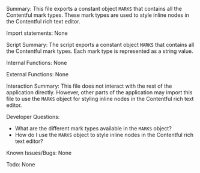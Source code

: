 Summary:
This file exports a constant object `MARKS` that contains all the Contentful mark types. These mark types are used to style inline nodes in the Contentful rich text editor.

Import statements:
None

Script Summary:
The script exports a constant object `MARKS` that contains all the Contentful mark types. Each mark type is represented as a string value.

Internal Functions:
None

External Functions:
None

Interaction Summary:
This file does not interact with the rest of the application directly. However, other parts of the application may import this file to use the `MARKS` object for styling inline nodes in the Contentful rich text editor.

Developer Questions:
- What are the different mark types available in the `MARKS` object?
- How do I use the `MARKS` object to style inline nodes in the Contentful rich text editor? 

Known Issues/Bugs:
None

Todo:
None